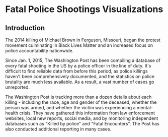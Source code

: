 # Fatal Police Shootings Visualizations
## Introduction
The 2014 killing of Michael Brown in Ferguson, Missouri, began the protest movement culminating in Black Lives Matter and an increased focus on police accountability nationwide.

Since Jan. 1, 2015, The Washington Post has been compiling a database of every fatal shooting in the US by a police officer in the line of duty. It's difficult to find reliable data from before this period, as police killings haven't been comprehensively documented, and the statistics on police brutality are much less available. As a result, a vast number of cases go unreported.

The Washington Post is tracking more than a dozen details about each killing - including the race, age and gender of the deceased, whether the person was armed, and whether the victim was experiencing a mental-health crisis. They have gathered this information from law enforcement websites, local new reports, social media, and by monitoring independent databases such as "Killed by police" and "Fatal Encounters". The Post has also conducted additional reporting in many cases.